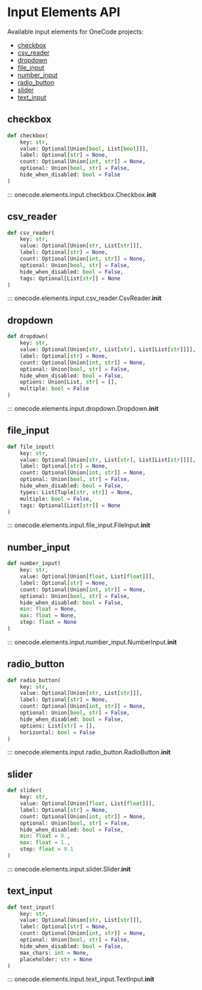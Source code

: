# Input Elements API

Available input elements for OneCode projects:

* [checkbox](#checkbox)
* [csv_reader](#csv_reader)
* [dropdown](#dropdown)
* [file_input](#file_input)
* [number_input](#number_input)
* [radio_button](#radio_button)
* [slider](#slider)
* [text_input](#text_input)


## checkbox
```python
def checkbox(
    key: str,
    value: Optional[Union[bool, List[bool]]],
    label: Optional[str] = None,
    count: Optional[Union[int, str]] = None,
    optional: Union[bool, str] = False,
    hide_when_disabled: bool = False
)
```
::: onecode.elements.input.checkbox.Checkbox.__init__


## csv_reader
```python
def csv_reader(
    key: str,
    value: Optional[Union[str, List[str]]],
    label: Optional[str] = None,
    count: Optional[Union[int, str]] = None,
    optional: Union[bool, str] = False,
    hide_when_disabled: bool = False,
    tags: Optional[List[str]] = None
)
```
::: onecode.elements.input.csv_reader.CsvReader.__init__


## dropdown
```python
def dropdown(
    key: str,
    value: Optional[Union[str, List[str], List[List[str]]]],
    label: Optional[str] = None,
    count: Optional[Union[int, str]] = None,
    optional: Union[bool, str] = False,
    hide_when_disabled: bool = False,
    options: Union[List, str] = [],
    multiple: bool = False
)
```
::: onecode.elements.input.dropdown.Dropdown.__init__


## file_input
```python
def file_input(
    key: str,
    value: Optional[Union[str, List[str], List[List[str]]]],
    label: Optional[str] = None,
    count: Optional[Union[int, str]] = None,
    optional: Union[bool, str] = False,
    hide_when_disabled: bool = False,
    types: List[Tuple[str, str]] = None,
    multiple: bool = False,
    tags: Optional[List[str]] = None
)
```
::: onecode.elements.input.file_input.FileInput.__init__


## number_input
```python
def number_input(
    key: str,
    value: Optional[Union[float, List[float]]],
    label: Optional[str] = None,
    count: Optional[Union[int, str]] = None,
    optional: Union[bool, str] = False,
    hide_when_disabled: bool = False,
    min: float = None,
    max: float = None,
    step: float = None
)
```
::: onecode.elements.input.number_input.NumberInput.__init__


## radio_button
```python
def radio_button(
    key: str,
    value: Optional[Union[str, List[str]]],
    label: Optional[str] = None,
    count: Optional[Union[int, str]] = None,
    optional: Union[bool, str] = False,
    hide_when_disabled: bool = False,
    options: List[str] = [],
    horizontal: bool = False
)
```
::: onecode.elements.input.radio_button.RadioButton.__init__


## slider
```python
def slider(
    key: str,
    value: Optional[Union[float, List[float]]],
    label: Optional[str] = None,
    count: Optional[Union[int, str]] = None,
    optional: Union[bool, str] = False,
    hide_when_disabled: bool = False,
    min: float = 0.,
    max: float = 1.,
    step: float = 0.1
)
```
::: onecode.elements.input.slider.Slider.__init__


## text_input
```python
def text_input(
    key: str,
    value: Optional[Union[str, List[str]]],
    label: Optional[str] = None,
    count: Optional[Union[int, str]] = None,
    optional: Union[bool, str] = False,
    hide_when_disabled: bool = False,
    max_chars: int = None,
    placeholder: str = None
)
```
::: onecode.elements.input.text_input.TextInput.__init__
